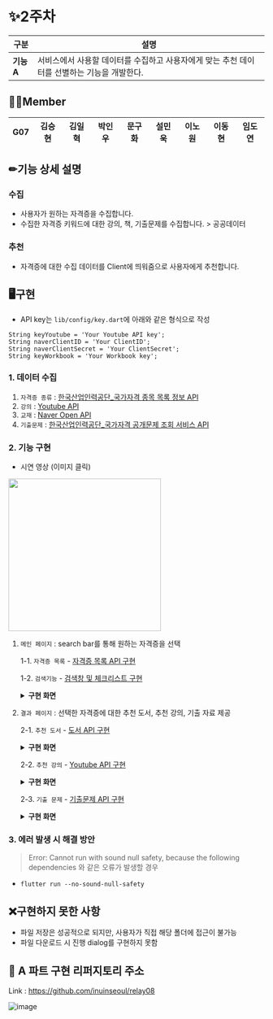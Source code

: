 # ✨2주차

| 구분| 설명 |
| -------- | -------- |
| **기능A** | 서비스에서 사용할 데이터를 수집하고 사용자에게 맞는 추천 데이터를 선별하는 기능을 개발한다.  |


## 🏃‍♂️Member

| G07 | 김승현  | 김일혁 | 박인우 | 문구화 | 설민욱 | 이노원 | 이동현 | 임도연 |
| :--------: | :--------: | :--------: | :--------: | :--------: |:--------: | :--------: | :--------: | :--------: |

## ✏기능 상세 설명
### 수집
- 사용자가 원하는 자격증을 수집합니다.
- 수집한 자격증 키워드에 대한 강의, 책, 기출문제를 수집합니다. > 공공데이터

### 추천
- 자격증에 대한 수집 데이터를 Client에 띄워줌으로 사용자에게 추천합니다.

## 🖥구현

- API key는 `lib/config/key.dart`에 아래와 같은 형식으로 작성
```
String keyYoutube = 'Your Youtube API key';
String naverClientID = 'Your ClientID';
String naverClientSecret = 'Your ClientSecret';
String keyWorkbook = 'Your Workbook key';
```

### 1. 데이터 수집
1. `자격증 종류` : [한국산업인력공단_국가자격 종목 목록 정보 API](https://www.data.go.kr/data/15041600/openapi.do)
2. `강의` : [Youtube API](https://www.data.go.kr/data/15041600/openapi.do)
3. `교재` : [Naver Open API](https://developers.naver.com/docs/search/book/)
4. `기출문제` : [한국산업인력공단_국가자격 공개문제 조회 서비스 API](https://www.data.go.kr/tcs/dss/selectApiDataDetailView.do?publicDataPk=15075141)


### 2. 기능 구현

- 시연 영상 (이미지 클릭)

<a href="https://youtu.be/4k2H3TtgBio"><img src="https://user-images.githubusercontent.com/64943924/127784922-3f43cf3a-e033-4347-9eef-91c402bdff7f.jpg" width="300"></a>



1. `메인 페이지` : search bar를 통해 원하는 자격증을 선택

   1-1. `자격증 목록` - [자격증 목록 API 구현](https://github.com/boostcampwm-2021/relay_07/blob/main/week2/License.md)

   1-2. `검색기능` - [검색창 및 체크리스트 구현](https://github.com/boostcampwm-2021/relay_07/blob/main/week2/Search.md)

    <details><summary><strong>구현 화면</strong></summary>
    <img src="https://user-images.githubusercontent.com/64943924/127784923-30142b91-a6ce-4a3f-b02a-b47b873e8a58.jpg" width="300">
    </details>

2. `결과 페이지` : 선택한 자격증에 대한 추천 도서, 추천 강의, 기출 자료 제공

   2-1. `추천 도서` - [도서 API 구현](https://github.com/boostcampwm-2021/relay_07/blob/main/week2/BookAPI.md)

    <details><summary><strong>구현 화면</strong></summary>
    <img src="https://user-images.githubusercontent.com/64943924/127784922-3f43cf3a-e033-4347-9eef-91c402bdff7f.jpg" width="300">
    </details>

   2-2. `추천 강의` - [Youtube API 구현](https://github.com/boostcampwm-2021/relay_07/blob/main/week2/YoutubeAPI.md)

    <details><summary><strong>구현 화면</strong></summary>
    <img src="https://user-images.githubusercontent.com/64943924/127784920-23034cb8-1ed0-458b-be19-720178a13450.jpg" width="300">
    </details>

   2-3. `기출 문제` - [기출문제 API 구현](https://github.com/boostcampwm-2021/relay_07/blob/main/week2/WorkbookAPI.md)

    <details><summary><strong>구현 화면</strong></summary>
    <img src="https://user-images.githubusercontent.com/64943924/127784918-b07c3822-b3ab-44ec-a872-3152517a67bc.jpg" width="300">
    </details>

### 3. 에러 발생 시 해결 방안
> Error: Cannot run with sound null safety, because the following dependencies 와 같은 오류가 발생할 경우
- `flutter run --no-sound-null-safety`

## ❌구현하지 못한 사항
- 파일 저장은 성공적으로 되지만, 사용자가 직접 해당 폴더에 접근이 불가능
- 파일 다운로드 시 진행 dialog를 구현하지 못함

## 📘 A 파트 구현 리퍼지토리 주소 

Link : https://github.com/inuinseoul/relay08

![image](https://user-images.githubusercontent.com/42922298/127791927-8cb7aa86-ebce-4212-ae18-09b74a84206f.png)
